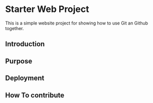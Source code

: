# Starter Web Project

This is a simple website project for
showing how to use Git an Github together.

## Introduction

## Purpose

## Deployment

## How To contribute
